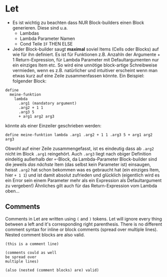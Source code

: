 # Let

- Es ist wichtig zu beachten dass NUR Block-builders einen Block generieren. Diese sind u.a.
  - Lambdas
  - Lambda Parameter Namen
  - Cond Teile `IF` THEN ELSE
- Jeder Block-builder saugt **maximal** soviel Items (Cells oder Blocks) auf wie für ihn definiert. Es ist für Funktionen z.B. Anzahln der Argumente + 1 Return-Expression, für Lambda Parameter mit Defaultargumenten nur ein einziges Item etc. So wird eine unnötige block-artige Schreibweise vermieden, wenn es z.B. natürlicher und intuitiver erscheint wenn man etwas kurz auf eine Zeile zusammenfassen könnte. Ein Beispiel:
folgender Block:
```
define
  meine-funktion
    lambda
      .arg1 (mandatory argument)
      .arg2 + 1 1
      .arg3 5
      + arg1 arg2 arg3
```

könnte als einer Einzeiler geschrieben werden:

```
define meine-funktion lambda .arg1 .arg2 + 1 1 .arg3 5 + arg1 arg2 arg3
```
Obwohl auf einer Zeile zusammengefasst, ist es eindeutig dass ab `.arg2` nicht im Block `.arg1` reingehört. Auch `.arg3` liegt nach obiger Definition eindeitig außerhalb der `+`-Block, da Lambda-Parameter Block-builder sind die jeweils *das nächste* Item (das selbst kein Parameter ist) einsaugen, heisst `.arg2` hat schon bekommen was es gebraucht hat (ein einziges Item, hier `+ 1 1`) und ist damit absolut zufrieden und glücklich (eigentlich wird es ein Error sein einem Parameter mehr als ein Expression als Defaultargument zu vergeben!) Ähnliches gilt auch für das Return-Expression vom Lambda oben... 

## Comments
Comments in Let are written using `(` and `)` tokens. Let will ignore
every thing between a left and it's corresponding right
parenthesis. There is no different comment syntax for inline or block
comments (spread over multiple lines).  Nested comment blocks are also
valid.

```
(this is a comment line)

(comments could as well 
be spread over 
multiple lines)

(also (nested (comment blocks) are) valid)
```
